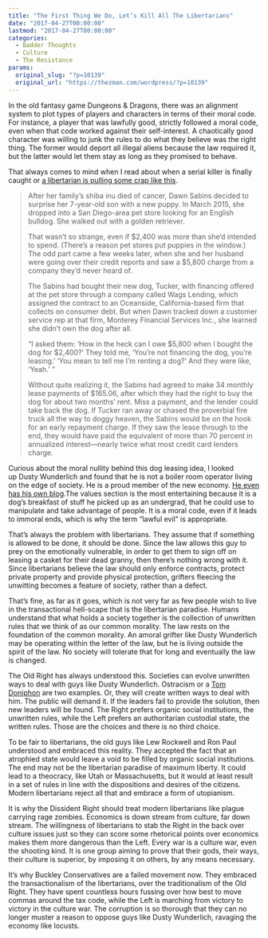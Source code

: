 ```yaml
---
title: "The First Thing We Do, Let’s Kill All The Libertarians"
date: "2017-04-27T00:00:00"
lastmod: "2017-04-27T00:00:00"
categories:
  - Badder Thoughts
  - Culture
  - The Resistance
params:
  original_slug: "?p=10139"
  original_url: "https://thezman.com/wordpress/?p=10139"
---
```


In the old fantasy game Dungeons & Dragons, there was an alignment
system to plot types of players and characters in terms of their moral
code. For instance, a player that was lawfully good, strictly followed a
moral code, even when that code worked against their self-interest. A
chaotically good character was willing to junk the rules to do what they
believe was the right thing. The former would deport all illegal aliens
because the law required it, but the latter would let them stay as long
as they promised to behave.

That always comes to mind when I read about when a serial killer is
finally caught or <a
href="https://www.bloomberg.com/news/features/2017-03-01/i-m-renting-a-dog"
rel="noopener noreferrer" target="_blank">a libertarian is pulling some
crap like this</a>.

> After her family’s shiba inu died of cancer, Dawn Sabins decided to
> surprise her 7-year-old son with a new puppy. In March 2015, she
> dropped into a San Diego-area pet store looking for an English
> bulldog. She walked out with a golden retriever.
>
> That wasn’t so strange, even if $2,400 was more than she’d intended to
> spend. (There’s a reason pet stores put puppies in the window.) The
> odd part came a few weeks later, when she and her husband were going
> over their credit reports and saw a $5,800 charge from a company
> they’d never heard of.
>
> The Sabins had bought their new dog, Tucker, with financing offered at
> the pet store through a company called Wags Lending, which assigned
> the contract to an Oceanside, California-based firm that collects on
> consumer debt. But when Dawn tracked down a customer service rep at
> that firm, Monterey Financial Services Inc., she learned she didn’t
> own the dog after all.
>
> “I asked them: ‘How in the heck can I owe $5,800 when I bought the dog
> for $2,400?’ They told me, ‘You’re not financing the dog, you’re
> leasing.’ ‘You mean to tell me I’m renting a dog?’ And they were like,
> ‘Yeah.’ ”
>
> Without quite realizing it, the Sabins had agreed to make 34 monthly
> lease payments of $165.06, after which they had the right to buy the
> dog for about two months’ rent. Miss a payment, and the lender could
> take back the dog. If Tucker ran away or chased the proverbial fire
> truck all the way to doggy heaven, the Sabins would be on the hook for
> an early repayment charge. If they saw the lease through to the end,
> they would have paid the equivalent of more than 70 percent in
> annualized interest—nearly twice what most credit card lenders charge.

Curious about the moral nullity behind this dog leasing idea, I looked
up Dusty Wunderlich and found that he is not a boiler room operator
living on the edge of society. He is a proud member of the new economy.
<a href="http://www.dustywunderlich.com/" rel="noopener noreferrer"
target="_blank">He even has his own blog</a>.The values section is the
most entertaining because it is a dog’s breakfast of stuff he picked up
as an undergrad, that he could use to manipulate and take advantage of
people. It is a moral code, even if it leads to immoral ends, which is
why the term “lawful evil” is appropriate.

That’s always the problem with libertarians. They assume that if
something is allowed to be done, it should be done. Since the law allows
this guy to prey on the emotionally vulnerable, in order to get them to
sign off on leasing a casket for their dead granny, then there’s nothing
wrong with it. Since libertarians believe the law should only enforce
contracts, protect private property and provide physical protection,
grifters fleecing the unwitting becomes a feature of society, rather
than a defect.

That’s fine, as far as it goes, which is not very far as few people wish
to live in the transactional hell-scape that is the libertarian
paradise. Humans understand that what holds a society together is the
collection of unwritten rules that we think of as our common morality.
The law rests on the foundation of the common morality. An amoral
grifter like Dusty Wunderlich may be operating within the letter of the
law, but he is living outside the spirit of the law. No society will
tolerate that for long and eventually the law is changed.

The Old Right has always understood this. Societies can evolve unwritten
ways to deal with guys like Dusty Wunderlich. Ostracism or
a <a href="https://en.wikipedia.org/wiki/The_Man_Who_Shot_Liberty_Valance"
rel="noopener noreferrer" target="_blank">Tom Doniphon</a> are two
examples. Or, they will create written ways to deal with him. The public
will demand it. If the leaders fail to provide the solution, then new
leaders will be found. The Right prefers organic social institutions,
the unwritten rules, while the Left prefers an authoritarian custodial
state, the written rules. Those are the choices and there is no third
choice.

To be fair to libertarians, the old guys like Lew Rockwell and Ron Paul
understood and embraced this reality. They accepted the fact that an
atrophied state would leave a void to be filled by organic social
institutions. The end may not be the libertarian paradise of maximum
liberty. It could lead to a theocracy, like Utah or Massachusetts, but
it would at least result in a set of rules in line with the dispositions
and desires of the citizens. Modern libertarians reject all that and
embrace a form of utopianism.

It is why the Dissident Right should treat modern libertarians like
plague carrying rage zombies. Economics is down stream from culture, far
down stream. The willingness of libertarians to stab the Right in the
back over culture issues just so they can score some rhetorical points
over economics makes them more dangerous than the Left. Every war is a
culture war, even the shooting kind. It is one group aiming to prove
that their gods, their ways, their culture is superior, by imposing it
on others, by any means necessary.

It’s why Buckley Conservatives are a failed movement now. They embraced
the transactionalism of the libertarians, over the traditionalism of the
Old Right. They have spent countless hours fussing over how best to move
commas around the tax code, while the Left is marching from victory to
victory in the culture war. The corruption is so thorough that they can
no longer muster a reason to oppose guys like Dusty Wunderlich, ravaging
the economy like locusts.
